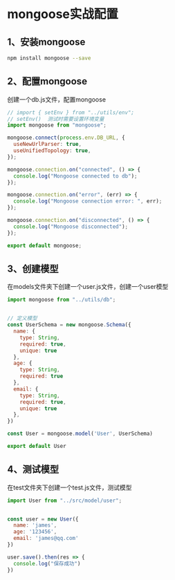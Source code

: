 # mongoose实战配置

## 1、安装mongoose

```bash
npm install mongoose --save
```

## 2、配置mongoose

创建一个db.js文件，配置mongoose

```js
// import { setEnv } from "../utils/env";
// setEnv()  测试时需要设置环境变量
import mongoose from "mongoose";

mongoose.connect(process.env.DB_URL, {
  useNewUrlParser: true,
  useUnifiedTopology: true,
});

mongoose.connection.on("connected", () => {
  console.log("Mongoose connected to db");
});

mongoose.connection.on("error", (err) => {
  console.log("Mongoose connection error: ", err);
});

mongoose.connection.on("disconnected", () => {
  console.log("Mongoose disconnected");
});

export default mongoose;

```

## 3、创建模型

在models文件夹下创建一个user.js文件，创建一个user模型

```js
import mongoose from "../utils/db";


// 定义模型
const UserSchema = new mongoose.Schema({
  name: {
    type: String,
    required: true,
    unique: true
  },
  age: {
    type: String,
    required: true
  },
  email: {
    type: String,
    required: true,
    unique: true
  },
})

const User = mongoose.model('User', UserSchema)

export default User
```

## 4、测试模型

在test文件夹下创建一个test.js文件，测试模型

```js
import User from "../src/model/user";


const user = new User({
  name: 'james',
  age: '123456',
  email: 'james@qq.com'
})

user.save().then(res => {
  console.log("保存成功")
})
```

